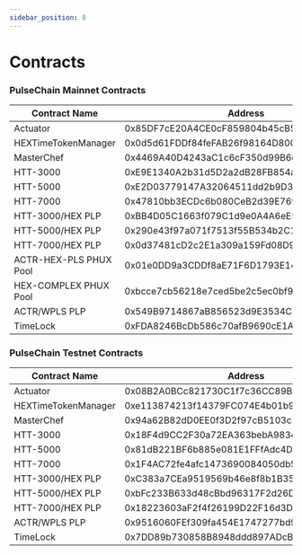 ```yaml
---
sidebar_position: 8
---
```


# Contracts

### PulseChain Mainnet Contracts

| Contract Name         | Address                          |
|------------------------|----------------------------------|
| Actuator               | 0x85DF7cE20A4CE0cF859804b45cB540FFE42074Da |
| HEXTimeTokenManager    | 0x0d5d61FDDf84feFAB26f98164D8009022d740206 |
| MasterChef             | 0x4469A40D4243aC1c6cF350d99B6d69b49b5005F1 |
| HTT-3000               | 0xE9E1340A2b31d5D2a2dB28FB854a794E106b430a |
| HTT-5000               | 0xE2D03779147A32064511dd2b9D37F66f3EeFAd7C |
| HTT-7000               | 0x47810bb3ECDc6b080CeB2d39E769F21Ff14AB7E9 |
| HTT-3000/HEX PLP       | 0xBB4D05C1663f079C1d9e0A4A6eE5a877CFE34F72 |
| HTT-5000/HEX PLP       | 0x290e43f97a071f7513f55B534b2C196b9eFa364C |
| HTT-7000/HEX PLP       | 0x0d37481cD2c2E1a309a159Fd08D9F6eFd0a1F224 |
| ACTR-HEX-PLS PHUX Pool | 0x01e0DD9a3CDDf8aE71F6D1793E1446D9BC193BF3 |
| HEX-COMPLEX PHUX Pool  | 0xbcce7cb56218e7ced5be2c5ec0bf9b84783a69ad |
| ACTR/WPLS PLP          | 0x549B9714867aB856523d9E3534C255E286371D1e |
| TimeLock               | 0xFDA8246BcDb586c70afB9690cE1A4118F16901a1 |

### PulseChain Testnet Contracts

| Contract Name         | Address                          |
|-----------------------|----------------------------------|
| Actuator              | 0x08B2A0BCc821730C1f7c36CC89B1F7393Db61cc7 |
| HEXTimeTokenManager   | 0xe113874213f14379FC074E4b01b94B154d9e743B |
| MasterChef            | 0x94a62B82dD0EE0f3D2f97cB5103c2dA3E134E203 |
| HTT-3000              | 0x18F4d9CC2F30a72EA363bebA98348B14df495B12 |
| HTT-5000              | 0x81dB221BF6b885e081E1FFfAdc4Da450b975819e |
| HTT-7000              | 0x1F4AC72fe4afc1473690084050db5ae8A1C6189c |
| HTT-3000/HEX PLP      | 0xC383a7CEa9519569b46e8f8b1B354B779Dd01a6c |
| HTT-5000/HEX PLP      | 0xbFc233B633d48cBbd96317F2d26DF0F76Ab214da |
| HTT-7000/HEX PLP      | 0x18223603aF2f4f26199D22F16d3Ddf4F59B6C27b |
| ACTR/WPLS PLP         | 0x9516060FEf309fa454E1747277bd937De7eadC78 |
| TimeLock              | 0x7DD89b730858B8948ddd897ADcB763CFc881e803 |
